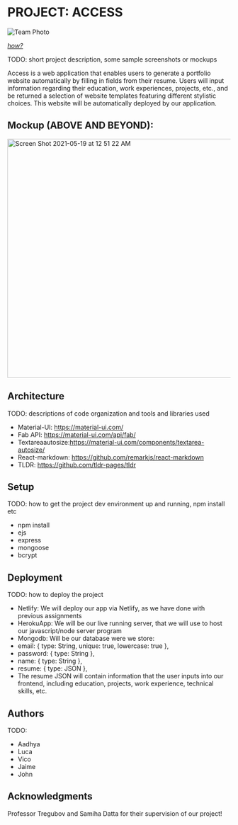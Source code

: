 # PROJECT: ACCESS

![Team Photo](https://user-images.githubusercontent.com/51734801/117523005-6b8eda00-af84-11eb-88cc-781ae657319a.jpg)

[*how?*](https://help.github.com/articles/about-readmes/#relative-links-and-image-paths-in-readme-files)

TODO: short project description, some sample screenshots or mockups

Access is a web application that enables users to generate a portfolio website automatically by filling in fields from their resume. Users will input information regarding their education, work experiences, projects, etc., and be returned a selection of website templates featuring different stylistic choices. This website will be automatically deployed by our application. 

## Mockup (ABOVE AND BEYOND): 

<img width="540" alt="Screen Shot 2021-05-19 at 12 51 22 AM" src="https://user-images.githubusercontent.com/47261209/118758368-ee454e00-b83c-11eb-9e70-69e90ea483d2.png">



## Architecture

TODO:  descriptions of code organization and tools and libraries used

- Material-UI: https://material-ui.com/
- Fab API: https://material-ui.com/api/fab/
- Textareaautosize:https://material-ui.com/components/textarea-autosize/
- React-markdown: https://github.com/remarkjs/react-markdown
- TLDR: https://github.com/tldr-pages/tldr

## Setup

TODO: how to get the project dev environment up and running, npm install etc

- npm install
- ejs
- express
- mongoose
- bcrypt


## Deployment

TODO: how to deploy the project

- Netlify: We will deploy our app via Netlify, as we have done with previous assignments
- HerokuApp: We will be our live running server, that we will use to host our javascript/node server program
- Mongodb: Will be our database were we store:  
- email: { type: String, unique: true, lowercase: true },
- password: { type: String },
- name: { type: String },
- resume: { type: JSON },
- The resume JSON will contain information that the user inputs into our frontend, including education, projects, work experience, technical skills, etc.



## Authors

TODO:

- Aadhya
- Luca
- Vico
- Jaime
- John


## Acknowledgments
Professor Tregubov and Samiha Datta for their supervision of our project!
